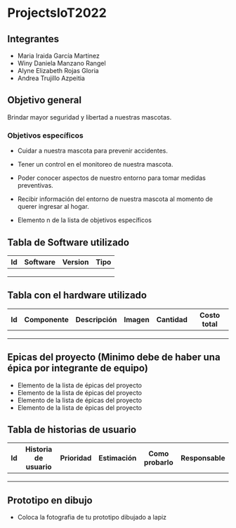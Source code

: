 # ProjectsIoT2022

## Integrantes
- Maria Iraida García Martinez
- Winy Daniela Manzano Rangel
- Alyne Elizabeth Rojas Gloria
- Andrea Trujillo Azpeitia

## Objetivo general
Brindar mayor seguridad y libertad a nuestras mascotas.

### Objetivos específicos
- Cuidar a nuestra mascota para prevenir accidentes.
- Tener un control en el monitoreo de nuestra mascota.
- Poder conocer aspectos de nuestro entorno para tomar medidas preventivas.
- Recibir información del entorno de nuestra mascota al momento de querer ingresar al hogar.

- Elemento n de la lista de objetivos específicos

## Tabla de Software utilizado
| Id | Software | Version | Tipo |
|----|----------|---------|------|
|    |          |         |      |
|    |          |         |      |
|    |          |         |      |

## Tabla con el hardware utilizado
| Id | Componente | Descripción | Imagen | Cantidad | Costo total |
|----|------------|-------------|--------|----------|-------------|
|    |            |             |        |          |             |
|    |            |             |        |          |             |
|    |            |             |        |          |             |

## Epicas del proyecto (Minimo debe de haber una épica por integrante de equipo)
- Elemento de la lista de épicas del proyecto
- Elemento de la lista de épicas del proyecto
- Elemento de la lista de épicas del proyecto
- Elemento de la lista de épicas del proyecto

## Tabla de historias de usuario
| Id | Historia de usuario | Prioridad | Estimación | Como probarlo | Responsable |
|----|---------------------|-----------|------------|---------------|-------------|
|    |                     |           |            |               |             |
|    |                     |           |            |               |             |
|    |                     |           |            |               |             |

## Prototipo en dibujo
- Coloca la fotografia de tu prototipo dibujado a lapiz



